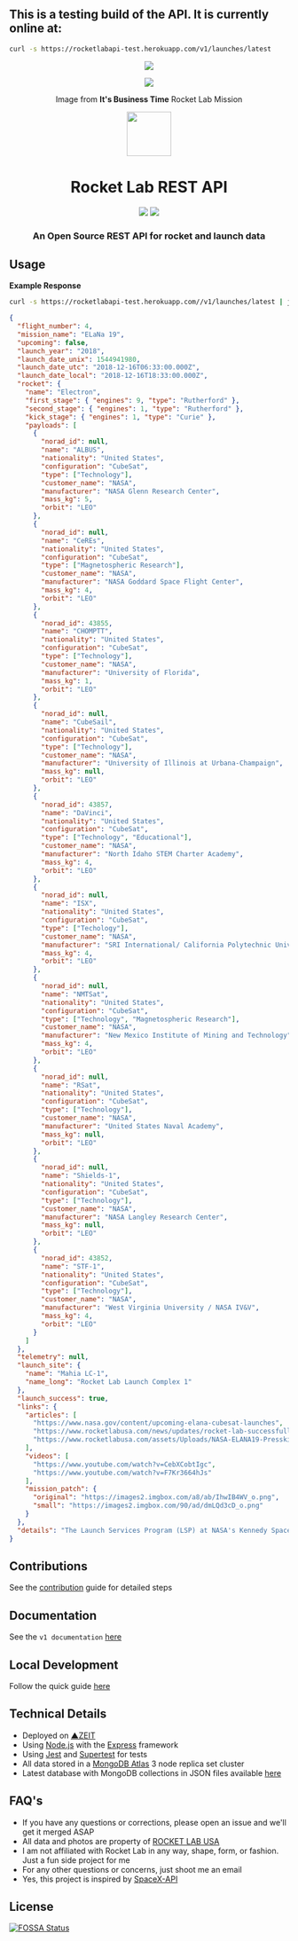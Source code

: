 ## This is a testing build of the API. It is currently online at:

```bash
curl -s https://rocketlabapi-test.herokuapp.com/v1/launches/latest
```



<p align="center"><img src="https://i.imgur.com/Jbdc6V0.png"></p>
<p align="center"><img src="https://i.imgur.com/Z62dypG.jpg"></p>
<p align="center">Image from <b>It's Business Time</b> Rocket Lab Mission</p>

<p align="center"><img src="https://i.imgur.com/I7qwZNB.png" width="80"></p>

<h1 align="center">Rocket Lab REST API</h1>

<p align="center">
<a href="https://en.wikipedia.org/wiki/Representational_state_transfer"><img src="https://img.shields.io/badge/interface-REST-brightgreen.svg?longCache=true&style=flat"></a> <a href="https://www.codacy.com/app/filipebarrossi/Rocket-Lab-API?utm_source=github.com&amp;utm_medium=referral&amp;utm_content=barrosfilipe/Rocket-Lab-API&amp;utm_campaign=Badge_Grade"><img src="https://api.codacy.com/project/badge/Grade/010750d5b7cf43909964bc207ed5ea51"/></a>
</p>

<h3 align="center">An Open Source REST API for rocket and launch data</h3>

## Usage

**Example Response**

```bash
curl -s https://rocketlabapi-test.herokuapp.com//v1/launches/latest | jq
```

```json
{
  "flight_number": 4,
  "mission_name": "ELaNa 19",
  "upcoming": false,
  "launch_year": "2018",
  "launch_date_unix": 1544941980,
  "launch_date_utc": "2018-12-16T06:33:00.000Z",
  "launch_date_local": "2018-12-16T18:33:00.000Z",
  "rocket": {
    "name": "Electron",
    "first_stage": { "engines": 9, "type": "Rutherford" },
    "second_stage": { "engines": 1, "type": "Rutherford" },
    "kick_stage": { "engines": 1, "type": "Curie" },
    "payloads": [
      {
        "norad_id": null,
        "name": "ALBUS",
        "nationality": "United States",
        "configuration": "CubeSat",
        "type": ["Technology"],
        "customer_name": "NASA",
        "manufacturer": "NASA Glenn Research Center",
        "mass_kg": 5,
        "orbit": "LEO"
      },
      {
        "norad_id": null,
        "name": "CeREs",
        "nationality": "United States",
        "configuration": "CubeSat",
        "type": ["Magnetospheric Research"],
        "customer_name": "NASA",
        "manufacturer": "NASA Goddard Space Flight Center",
        "mass_kg": 4,
        "orbit": "LEO"
      },
      {
        "norad_id": 43855,
        "name": "CHOMPTT",
        "nationality": "United States",
        "configuration": "CubeSat",
        "type": ["Technology"],
        "customer_name": "NASA",
        "manufacturer": "University of Florida",
        "mass_kg": 1,
        "orbit": "LEO"
      },
      {
        "norad_id": null,
        "name": "CubeSail",
        "nationality": "United States",
        "configuration": "CubeSat",
        "type": ["Technology"],
        "customer_name": "NASA",
        "manufacturer": "University of Illinois at Urbana-Champaign",
        "mass_kg": null,
        "orbit": "LEO"
      },
      {
        "norad_id": 43857,
        "name": "DaVinci",
        "nationality": "United States",
        "configuration": "CubeSat",
        "type": ["Technology", "Educational"],
        "customer_name": "NASA",
        "manufacturer": "North Idaho STEM Charter Academy",
        "mass_kg": 4,
        "orbit": "LEO"
      },
      {
        "norad_id": null,
        "name": "ISX",
        "nationality": "United States",
        "configuration": "CubeSat",
        "type": ["Techology"],
        "customer_name": "NASA",
        "manufacturer": "SRI International/ California Polytechnic University",
        "mass_kg": 4,
        "orbit": "LEO"
      },
      {
        "norad_id": null,
        "name": "NMTSat",
        "nationality": "United States",
        "configuration": "CubeSat",
        "type": ["Technology", "Magnetospheric Research"],
        "customer_name": "NASA",
        "manufacturer": "New Mexico Institute of Mining and Technology",
        "mass_kg": 4,
        "orbit": "LEO"
      },
      {
        "norad_id": null,
        "name": "RSat",
        "nationality": "United States",
        "configuration": "CubeSat",
        "type": ["Technology"],
        "customer_name": "NASA",
        "manufacturer": "United States Naval Academy",
        "mass_kg": null,
        "orbit": "LEO"
      },
      {
        "norad_id": null,
        "name": "Shields-1",
        "nationality": "United States",
        "configuration": "CubeSat",
        "type": ["Technology"],
        "customer_name": "NASA",
        "manufacturer": "NASA Langley Research Center",
        "mass_kg": null,
        "orbit": "LEO"
      },
      {
        "norad_id": 43852,
        "name": "STF-1",
        "nationality": "United States",
        "configuration": "CubeSat",
        "type": ["Technology"],
        "customer_name": "NASA",
        "manufacturer": "West Virginia University / NASA IV&V",
        "mass_kg": 4,
        "orbit": "LEO"
      }
    ]
  },
  "telemetry": null,
  "launch_site": {
    "name": "Mahia LC-1",
    "name_long": "Rocket Lab Launch Complex 1"
  },
  "launch_success": true,
  "links": {
    "articles": [
      "https://www.nasa.gov/content/upcoming-elana-cubesat-launches",
      "https://www.rocketlabusa.com/news/updates/rocket-lab-successfully-launches-nasa-cubesats-to-orbit-on-first-ever-venture-class-launch-services-mission/",
      "https://www.rocketlabusa.com/assets/Uploads/NASA-ELANA19-Presskit-December2019.pdf"
    ],
    "videos": [
      "https://www.youtube.com/watch?v=CebXCobtIgc",
      "https://www.youtube.com/watch?v=F7Kr3664hJs"
    ],
    "mission_patch": {
      "original": "https://images2.imgbox.com/a8/ab/IhwIB4WV_o.png",
      "small": "https://images2.imgbox.com/90/ad/dmLQd3cD_o.png"
    }
  },
  "details": "The Launch Services Program (LSP) at NASA's Kennedy Space Center in Florida manages a fun and unique program known as Educational Launch of Nanosatellites or ELaNa. This program enables students in the Science, Technology, Engineering and Mathematics fields to work directly with Nanosatellites and NASA. The students are involved in all aspects of the process from Development to Assembly and testing. CubeSats are small 10x10x10 CM (About 4 Inche Cube) satellites that can do a multitude of tasks  once they are released in space. These ELaNa missions are the first Educational Cargo to be carried on launch vehicles for LSP."
}

```

## Contributions
See the [contribution](https://github.com/barrosfilipe/Rocket-Lab-API/blob/master/CONTRIBUTING.md) guide for detailed steps

## Documentation
See the `v1 documentation` [here](https://github.com/barrosfilipe/Rocket-Lab-API/blob/master/docs/v1)

## Local Development
Follow the quick guide [here](https://github.com/barrosfilipe/Rocket-Lab-API/blob/master/docs/development.md)

## Technical Details
* Deployed on [▲ZEIT](https://zeit.co/)
* Using [Node.js](https://nodejs.org/en/) with the [Express](https://expressjs.com/) framework
* Using [Jest](https://facebook.github.io/jest/) and [Supertest](https://github.com/visionmedia/supertest) for tests
* All data stored in a [MongoDB Atlas](https://www.mongodb.com/cloud/atlas) 3 node replica set cluster
* Latest database with MongoDB collections in JSON files available [here](https://drive.google.com/file/d/1Cpn0DpeKrPz-wyjKqkVL82qBb1zj9BYK/view)

## FAQ's
* If you have any questions or corrections, please open an issue and we'll get it merged ASAP
* All data and photos are property of [ROCKET LAB USA](https://www.rocketlabusa.com/)
* I am not affiliated with Rocket Lab in any way, shape, form, or fashion. Just a fun side project for me
* For any other questions or concerns, just shoot me an email
* Yes, this project is inspired by [SpaceX-API](https://github.com/r-spacex/SpaceX-API/)

## License
[![FOSSA Status](https://app.fossa.io/api/projects/git%2Bgithub.com%2Fbarrosfilipe%2FRocket-Lab-API.svg?type=large)](https://app.fossa.io/projects/git%2Bgithub.com%2Fbarrosfilipe%2FRocket-Lab-API?ref=badge_large)
